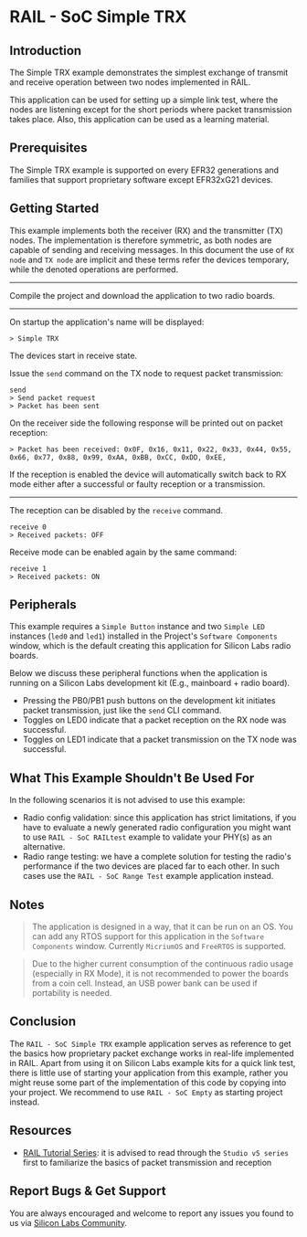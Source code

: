 # RAIL - SoC Simple TRX

## Introduction

The Simple TRX example demonstrates the simplest exchange of transmit and
receive operation between two nodes implemented in RAIL.

This application can be used for setting up a simple link test, where the nodes
are listening except for the short periods where packet transmission takes
place. Also, this application can be used as a learning material.

## Prerequisites

The Simple TRX example is supported on every EFR32 generations and families that
support proprietary software except EFR32xG21 devices.

## Getting Started

This example implements both the receiver (RX) and the transmitter (TX) nodes.
The implementation is therefore symmetric, as both nodes are capable of sending
and receiving messages. In this document the use of `RX node` and `TX node` are
implicit and these terms refer the devices temporary, while the denoted
operations are performed.

----

Compile the project and download the application to two radio boards.

----

On startup the application's name will be displayed:

```
> Simple TRX
```

The devices start in receive state.

Issue the `send` command on the TX node to request packet transmission:

```
send
> Send packet request
> Packet has been sent
```

On the receiver side the following response will be printed out on packet
reception:

```
> Packet has been received: 0x0F, 0x16, 0x11, 0x22, 0x33, 0x44, 0x55, 0x66, 0x77, 0x88, 0x99, 0xAA, 0xBB, 0xCC, 0xDD, 0xEE, 
```

If the reception is enabled the device will automatically switch back to RX mode
either after a successful or faulty reception or a transmission.

----

The reception can be disabled by the `receive` command.

```
receive 0
> Received packets: OFF
```

Receive mode can be enabled again by the same command:

```
receive 1
> Received packets: ON
```

## Peripherals

This example requires a `Simple Button` instance and two `Simple LED` instances
(`led0` and `led1`) installed in the Project's `Software Components` window,
which is the default creating this application for Silicon Labs radio boards.

Below we discuss these peripheral functions when the application is running on a
Silicon Labs development kit (E.g., mainboard + radio board).

- Pressing the PB0/PB1 push buttons on the development kit initiates packet
  transmission, just like the `send` CLI command.
- Toggles on LED0 indicate that a packet reception on the RX node was
  successful.
- Toggles on LED1 indicate that a packet transmission on the TX node was
  successful.

## What This Example Shouldn't Be Used For

In the following scenarios it is not advised to use this example:

- Radio config validation: since this application has strict limitations, if you
  have to evaluate a newly generated radio configuration you might want to use
  `RAIL - SoC RAILtest` example to validate your PHY(s) as an alternative.
- Radio range testing: we have a complete solution for testing the radio's
  performance if the two devices are placed far to each other. In such cases use
  the `RAIL - SoC Range Test` example application instead.

## Notes

> The application is designed in a way, that it can be run on an OS. You can add
> any RTOS support for this application in the `Software Components` window.
> Currently `MicriumOS` and `FreeRTOS` is supported.

> Due to the higher current consumption of the continuous radio usage
> (especially in RX Mode), it is not recommended to power the boards from a coin
> cell. Instead, an USB power bank can be used if portability is needed.

## Conclusion

The `RAIL - SoC Simple TRX` example application serves as reference to get
the basics how proprietary packet exchange works in real-life implemented in
RAIL. Apart from using it on Silicon Labs example kits for a quick link test,
there is little use of starting your application from this example, rather you
might reuse some part of the implementation of this code by copying into your
project. We recommend to use `RAIL - SoC Empty` as starting project
instead.

## Resources

- [RAIL Tutorial
  Series](https://community.silabs.com/s/article/rail-tutorial-series?language=en_US):
  it is advised to read through the `Studio v5 series` first to familiarize the
  basics of packet transmission and reception

## Report Bugs & Get Support

You are always encouraged and welcome to report any issues you found to us via
[Silicon Labs
Community](https://community.silabs.com/s/topic/0TO1M000000qHaKWAU/proprietary?language=en_US).
